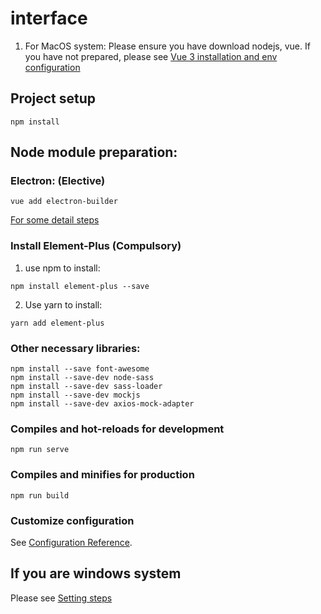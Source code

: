 # interface
1. For MacOS system: Please ensure you have download nodejs, vue. If you have not prepared, please see [Vue 3 installation and env configuration](https://blog.csdn.net/weixin_43796325/article/details/123407232#:~:text=Vue%203%20安装及环境配置%201%201、安装%20Node.js%202%202、配置默认安装目录和缓存日志目录,3.x%207%207、创建%20vue%203%20项目%208%208、可能遇到的问题)

## Project setup
```
npm install
```

## Node module preparation:
### Electron: (Elective)
```
vue add electron-builder
```
[For some detail steps](https://zhuanlan.zhihu.com/p/335225253)

### Install Element-Plus (Compulsory)
1. use npm to install:
```
npm install element-plus --save
```
2. Use yarn to install:
```
yarn add element-plus
```

### Other necessary libraries:
```
npm install --save font-awesome 
npm install --save-dev node-sass 
npm install --save-dev sass-loader
npm install --save-dev mockjs
npm install --save-dev axios-mock-adapter
```

### Compiles and hot-reloads for development
```
npm run serve
```

### Compiles and minifies for production
```
npm run build
```

### Customize configuration
See [Configuration Reference](https://cli.vuejs.org/config/).

## If you are windows system
Please see [Setting steps](https://www.cnblogs.com/GoodHelper/p/8430543.html)
